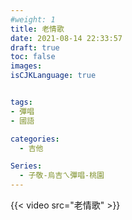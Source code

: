 ```yaml
---
#weight: 1
title: 老情歌
date: 2021-08-14 22:33:57
draft: true
toc: false
images:
isCJKLanguage: true


tags:
- 彈唱
- 國語

categories:
  - 吉他

Series:
  - 子敬-烏吉ㄟ彈唱-桃園
---
```



 {{< video src="老情歌"  >}}
